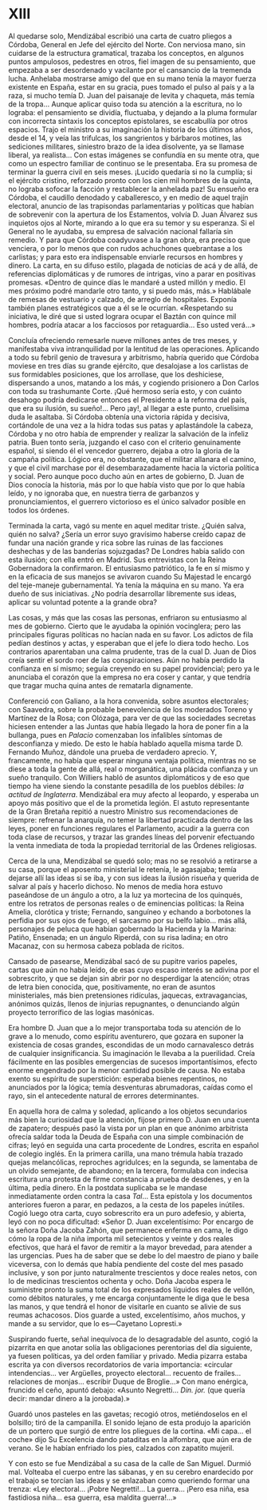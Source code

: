 # XIII

Al quedarse solo, Mendizábal escribió una carta de cuatro pliegos a Córdoba,
General en Jefe del ejército del Norte. Con nerviosa mano, sin cuidarse de la
estructura gramatical, trazaba los conceptos, en algunos puntos ampulosos,
pedestres en otros, fiel imagen de su pensamiento, que empezaba a ser
desordenado y vacilante por el cansancio de la tremenda lucha. Anhelaba
mostrarse amigo del que en su mano tenía la mayor fuerza existente en España,
estar en su gracia, pues tomado el pulso al país y a la raza, si mucho temía D.
Juan del paisanaje de levita y chaqueta, más temía de la tropa… Aunque
aplicar quiso toda su atención a la escritura, no lo lograba: el pensamiento se
dividía, fluctuaba, y dejando a la pluma formular con incorrecta sintaxis los
conceptos epistolares, se escabullía por otros espacios. Trajo el ministro a su
imaginación la historia de los últimos años, desde el 14, y veía las trifulcas,
los sangrientos y bárbaros motines, las sediciones militares, siniestro brazo
de la idea disolvente, ya se llamase liberal, ya realista… Con estas imágenes
se confundía en su mente otra, que como un espectro familiar de continuo se le
presentaba. Era su promesa de terminar la guerra civil en seis meses. ¡Lucido
quedaría si no la cumplía; si el ejército cristino, reforzado pronto con los
cien mil hombres de la quinta, no lograba sofocar la facción y restablecer la
anhelada paz! Su ensueño era Córdoba, el caudillo denodado y caballeresco, y en
medio de aquel trajín electoral, anuncio de las trapisondas parlamentarias
y políticas que habían de sobrevenir con la apertura de los Estamentos, volvía
D. Juan Álvarez sus inquietos ojos al Norte, mirando a lo que era su temor y su
esperanza. Si el General no le ayudaba, su empresa de salvación nacional
fallaría sin remedio. Y para que Córdoba coadyuvase a la gran obra, era preciso
que venciera, o por lo menos que con rudos achuchones quebrantase a los
carlistas; y para esto era indispensable enviarle recursos en hombres y dinero.
La carta, en su difuso estilo, plagada de noticias de acá y de allá, de
referencias diplomáticas y de rumores de intrigas, vino a parar en positivas
promesas. «Dentro de quince días le mandaré a usted millón y medio. El mes
próximo podré mandarle otro tanto, y si puedo más, más.» Hablábale de remesas
de vestuario y calzado, de arreglo de hospitales. Exponía también planes
estratégicos que a él se le ocurrían. «Respetando su iniciativa, le diré que si
usted lograra ocupar el Baztán con quince mil hombres, podría atacar a los
facciosos por retaguardia… Eso usted verá…»

Concluía ofreciendo remesarle nueve millones antes de tres meses, y manifestaba
viva intranquilidad por la lentitud de las operaciones. Aplicando a todo su
febril genio de travesura y arbitrismo, habría querido que Córdoba moviese en
tres días su grande ejército, que desalojase a los carlistas de sus formidables
posiciones, que los arrollase, que los deshiciese, dispersando a unos, matando
a los más, y cogiendo prisionero a Don Carlos con toda su trashumante Corte.
¡Qué hermoso sería esto, y con cuánto desahogo podría dedicarse entonces el
Presidente a la reforma del país, que era su ilusión, su sueño!… Pero ¡ay!,
al llegar a este punto, cruelísima duda le asaltaba. Si Córdoba obtenía una
victoria rápida y decisiva, cortándole de una vez a la hidra todas sus patas
y aplastándole la cabeza, Córdoba y no otro había de emprender y realizar la
salvación de la infeliz patria. Buen tonto sería, juzgando el caso con el
criterio genuinamente español, si siendo él el vencedor guerrero, dejaba a otro
la gloria de la campaña política. Lógico era, no obstante, que el militar
allanara el camino, y que el civil marchase por él desembarazadamente hacia la
victoria política y social. Pero aunque poco ducho aún en artes de gobierno, D.
Juan de Dios conocía la historia, más por lo que había visto que por lo que
había leído, y no ignoraba que, en nuestra tierra de garbanzos
y pronunciamientos, el guerrero victorioso es el único salvador posible en
todos los órdenes.

Terminada la carta, vagó su mente en aquel meditar triste. ¿Quién salva,
quién no salva? ¿Sería un error suyo gravísimo haberse creído capaz de
fundar una nación grande y rica sobre las ruinas de las facciones deshechas y
de las banderías sojuzgadas? De Londres había salido con esta ilusión; con
ella entró en Madrid. Sus entrevistas con la Reina Gobernadora la
confirmaron. El entusiasmo patriótico, la fe en sí mismo y en la eficacia de
sus manejos se avivaron cuando Su Majestad le encargó del teje-maneje
gubernamental. Ya tenía la máquina en su mano. Ya era dueño de sus
iniciativas. ¿No podría desarrollar libremente sus ideas, aplicar su voluntad
potente a la grande obra?

Las cosas, y más que las cosas las personas, enfriaron su entusiasmo al mes de
gobierno. Cierto que le ayudaba la opinión vocinglera; pero las principales
figuras políticas no hacían nada en su favor. Los adictos de fila pedían
destinos y actas, y esperaban que el jefe lo diera todo hecho. Los contrarios
aparentaban una calma prudente, tras de la cual D. Juan de Dios creía sentir el
sordo roer de las conspiraciones. Aún no había perdido la confianza en sí
mismo; seguía creyendo en su papel providencial; pero ya le anunciaba el
corazón que la empresa no era coser y cantar, y que tendría que tragar mucha
quina antes de rematarla dignamente.

Conferenció con Galiano, a la hora convenida, sobre asuntos electorales; con
Saavedra, sobre la probable benevolencia de los moderados Toreno y Martínez de
la Rosa; con Olózaga, para ver de que las sociedades secretas hiciesen entender
a las Juntas que había llegado la hora de poner fin a la bullanga, pues en
*Palacio* comenzaban los infalibles síntomas de desconfianza y miedo. De esto le
había hablado aquella misma tarde D. Fernando Muñoz, dándole una prueba de
verdadero aprecio. Y, francamente, no había que esperar ninguna ventaja
política, mientras no se diese a toda la gente de allá, real o morganática, una
plácida confianza y un sueño tranquilo. Con Williers habló de asuntos
diplomáticos y de eso que tiempo ha viene siendo la constante pesadilla de los
pueblos débiles: *la actitud de Inglaterra*. Mendizábal era muy afecto al
leopardo, y esperaba un apoyo más positivo que el de la prometida legión. El
astuto representante de la Gran Bretaña repitió a nuestro Ministro sus
recomendaciones de siempre: refrenar la anarquía, no temer la libertad
practicada dentro de las leyes, poner en funciones regulares el Parlamento,
acudir a la guerra con toda clase de recursos, y trazar las grandes líneas del
porvenir efectuando la venta inmediata de toda la propiedad territorial de las
Órdenes religiosas.

Cerca de la una, Mendizábal se quedó solo; mas no se resolvió a retirarse a su
casa, porque el aposento ministerial le retenía, le agasajaba; temía dejarse
allí las ideas si se iba, y con sus ideas la ilusión risueña y querida de
salvar al país y hacerlo dichoso. No menos de media hora estuvo paseándose de
un ángulo a otro, a la luz ya mortecina de los quinqués, entre los retratos de
personas reales o de eminencias políticas: la Reina Amelia, clorótica y triste;
Fernando, sanguíneo y echando a borbotones la perfidia por sus ojos de fuego,
el sarcasmo por su belfo labio… más allá, personajes de peluca que habían
gobernado la Hacienda y la Marina: Patiño, Ensenada; en un ángulo Riperdá, con
su risa ladina; en otro Macanaz, con su hermosa cabeza poblada de ricitos.

Cansado de pasearse, Mendizábal sacó de su pupitre varios papeles, cartas que
aún no había leído, de esas cuyo escaso interés se adivina por el sobrescrito,
y que se dejan sin abrir por no desperdigar la atención; otras de letra bien
conocida, que, positivamente, no eran de asuntos ministeriales, más bien
pretensiones ridículas, jaquecas, extravagancias, anónimos quizás, llenos de
injurias repugnantes, o denunciando algún proyecto terrorífico de las logias
masónicas.

Era hombre D. Juan que a lo mejor transportaba toda su atención de lo grave
a lo menudo, como espíritu aventurero, que gozara en suponer la existencia de
cosas grandes, escondidas de un modo carnavalesco detrás de cualquier
insignificancia. Su imaginación le llevaba a la puerilidad. Creía fácilmente en
las posibles emergencias de sucesos importantísimos, efecto enorme engendrado
por la menor cantidad posible de causa. No estaba exento su espíritu de
superstición: esperaba bienes repentinos, no anunciados por la lógica; temía
desventuras abrumadoras, caídas como el rayo, sin el antecedente natural de
errores determinantes.

En aquella hora de calma y soledad, aplicando a los objetos secundarios más
bien la curiosidad que la atención, fijose primero D. Juan en una cuenta de
zapatero; después pasó la vista por un plan en que anónimo arbitrista ofrecía
saldar toda la Deuda de España con una simple combinación de cifras; leyó en
seguida una carta procedente de Londres, escrita en español de colegio inglés.
En la primera carilla, una mano trémula había trazado quejas melancólicas,
reproches agridulces; en la segunda, se lamentaba de un olvido semejante, de
abandono; en la tercera, formulaba con indecisa escritura una protesta de firme
constancia a prueba de desdenes, y en la última, pedía dinero. En la postdata
suplicaba se le mandase inmediatamente orden contra la casa *Tal*… Esta
epístola y los documentos anteriores fueron a parar, en pedazos, a la cesta de
los papeles inútiles. Cogió luego otra carta, cuyo sobrescrito era un puro
adefesio, y abierta, leyó con no poca dificultad: «Señor D. Juan excelentísimo:
Por encargo de la señora Doña Jacoba Zahón, que permanece enferma en cama, le
digo cómo la ropa de la niña importa mil setecientos y veinte y dos reales
efectivos, que hará el favor de remitir a la mayor brevedad, para atender a las
urgencias. Pues ha de saber que se debe lo del maestro de piano y baile
viceversa, con lo demás que había pendiente del coste del mes pasado inclusive,
y son por junto naturalmente trescientos y doce reales netos, con lo de
medicinas trescientos ochenta y ocho. Doña Jacoba espera le suministre pronto
la suma total de los expresados líquidos reales de vellón, como débitos
naturales, y me encarga conjuntamente le diga que le besa las manos, y que
tendrá el honor de visitarle en cuanto se alivie de sus reumas achacosos. Dios
guarde a usted, excelentísimo, años muchos, y mande a su servidor, que lo
es—Cayetano Lopresti.»

Suspirando fuerte, señal inequívoca de lo desagradable del asunto, cogió la
pizarrita en que anotar solía las obligaciones perentorias del día siguiente,
ya fuesen políticas, ya del orden familiar y privado. Media pizarra estaba
escrita ya con diversos recordatorios de varia importancia: «circular
intendencias… ver Argüelles, proyecto electoral… recuento de frailes…
relaciones de monjas… escribir Duque de Broglie…» Con mano enérgica,
fruncido el ceño, apuntó debajo: «Asunto Negretti… *Din.* *jor.* (que quería
decir: mandar dinero a la jorobada).»

Guardó unos pasteles en las gavetas; recogió otros, metiéndoselos en el
bolsillo; tiró de la campanilla. El sonido lejano de esta produjo la aparición
de un portero que surgió de entre los pliegues de la cortina. «Mi capa… el
coche» dijo Su Excelencia dando pataditas en la alfombra, que aún era de
verano. Se le habían enfriado los pies, calzados con zapatito mujeril.

Y con esto se fue Mendizábal a su casa de la calle de San Miguel. Durmió mal.
Volteaba el cuerpo entre las sábanas, y en su cerebro enardecido por el trabajo
se torcían las ideas y se enlazaban como queriendo formar una trenza: «Ley
electoral… ¡Pobre Negretti!… La guerra… ¡Pero esa niña, esa fastidiosa
niña… esa guerra, esa maldita guerra!…»
